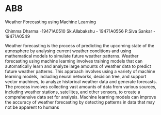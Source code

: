 # AB8
Weather Forecasting using Machine Learning 

Chimma Dharma -19471A0510
Sk.Allabakshu - 19471A0556
P.Siva Sankar - 19471A0549


Weather forecasting is the process of predicting 
the upcoming state of the atmosphere by analysing current 
weather conditions and using mathematical models to 
simulate future weather patterns. Weather forecasting using 
machine learning involves training models that can 
automatically learn and analyze large amounts of weather 
data to predict future weather patterns. This approach 
involves using a variety of machine learning models, 
including neural networks, decision tree, and support vector 
machines, to analyze historical weather data and generate 
forecasts. The process involves collecting vast amounts of 
data from various sources, including weather stations, 
satellites, and other sensors, to create a comprehensive data 
set for analysis.  Machine learning models can improve the 
accuracy of weather forecasting by detecting patterns in data 
that may not be apparent to humans


